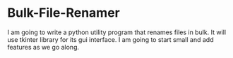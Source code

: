 # Bulk-File-Renamer
I am going to write a python utility program that renames files in bulk. It will use tkinter library for its gui interface. I am going to start small and add features as we go along. 

